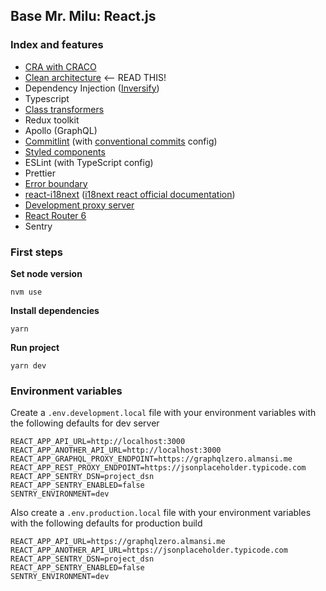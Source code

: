 ## Base Mr. Milu: React.js

### Index and features

- [CRA with CRACO](https://github.com/gsoft-inc/craco)
- [Clean architecture](https://www.notion.so/mrmilu/Arquitectura-7e45973fc107487294a63bac9f5c3aa4) <-- READ THIS!
- Dependency Injection ([Inversify](https://github.com/inversify/InversifyJS))
- Typescript
- [Class transformers](https://github.com/typestack/class-transformer)
- Redux toolkit
- Apollo (GraphQL)
- [Commitlint](docs/comitlint.md) (with [conventional commits](https://www.conventionalcommits.org/en/v1.0.0/) config)
- [Styled components](docs/styled_components.md)
- ESLint (with TypeScript config)
- Prettier
- [Error boundary](docs/error_boundary.md)
- [react-i18next](docs/i18next.md) ([i18next react official documentation](https://react.i18next.com/))
- [Development proxy server](docs/dev_proxy.md)
- [React Router 6](https://reactrouter.com/docs/en/v6/api)
- Sentry

### First steps

**Set node version**

```
nvm use
```

**Install dependencies**

```
yarn
```

**Run project**

```
yarn dev
```

### Environment variables

Create a `.env.development.local` file with your environment variables with the following defaults for dev server

```
REACT_APP_API_URL=http://localhost:3000
REACT_APP_ANOTHER_API_URL=http://localhost:3000
REACT_APP_GRAPHQL_PROXY_ENDPOINT=https://graphqlzero.almansi.me
REACT_APP_REST_PROXY_ENDPOINT=https://jsonplaceholder.typicode.com
REACT_APP_SENTRY_DSN=project_dsn
REACT_APP_SENTRY_ENABLED=false
SENTRY_ENVIRONMENT=dev
```

Also create a `.env.production.local` file with your environment variables with the following defaults for production build

```
REACT_APP_API_URL=https://graphqlzero.almansi.me
REACT_APP_ANOTHER_API_URL=https://jsonplaceholder.typicode.com
REACT_APP_SENTRY_DSN=project_dsn
REACT_APP_SENTRY_ENABLED=false
SENTRY_ENVIRONMENT=dev
```

